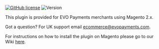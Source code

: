 [![GitHub license](https://img.shields.io/github/license/EVO-Payments-UK/Magento_2)](https://github.com/EVO-Payments-UK/Magento_2/blob/master/LICENSE) ![Version](https://img.shields.io/badge/version-1.1.0-informational)

This plugin is provided for EVO Payments merchants using Magento 2.x.

Got a question? For UK support email ecommerce@evopayments.com.

For instructions on how to install the plugin on Magento please go to our Wiki [here](https://github.com/EVO-Payments-UK/Magento2/wiki/Installation-of-EVO-Payments-plugin-for-Magento-2.x).
